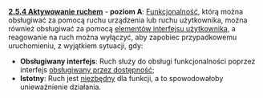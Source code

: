[**2.5.4 Aktywowanie ruchem**](https://wcag.lepszyweb.pl/#motion-actuation) - **poziom A**: <a href="#" data-toggle="tooltip" data-original-title="{{site.data.glossary.funkcjonalnosc}}">Funkcjonalność</a>, którą można obsługiwać za pomocą ruchu urządzenia lub ruchu użytkownika, można również obsługiwać za pomocą <a href="#" data-toggle="tooltip" data-original-title="{{site.data.glossary.komponent_interfejsu_uzytkownika}}">elementów interfejsu użytkownika</a>, a reagowanie na ruch można wyłączyć, aby zapobiec przypadkowemu uruchomieniu, z wyjątkiem sytuacji, gdy:

- **Obsługiwany interfejs**: Ruch służy do obsługi funkcjonalności poprzez interfejs <a href="#" data-toggle="tooltip" data-original-title="{{site.data.glossary.obslugiwana_przez_dostepnosc}}">obsługiwany przez dostępność</a>;
- **Istotny**: Ruch jest <a href="#" data-toggle="tooltip" data-original-title="{{site.data.glossary.istotny}}">niezbędny</a> dla funkcji, a to spowodowałoby unieważnienie działania.
